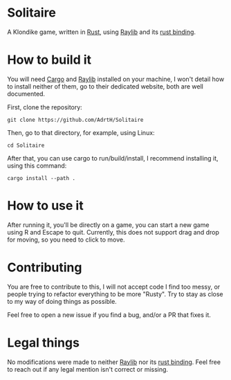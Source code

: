 # Solitaire
A Klondike game, written in [Rust](https://www.rust-lang.org/), using [Raylib](https://www.raylib.com/) and its [rust binding](https://github.com/deltaphc/raylib-rs).

# How to build it
You will need [Cargo](https://doc.rust-lang.org/cargo/) and [Raylib](https://www.raylib.com/) installed on your machine, I won't detail how to install neither of them, go to their dedicated website, both are well documented.

First, clone the repository:
```
git clone https://github.com/AdrtH/Solitaire
```

Then, go to that directory, for example, using Linux:
```
cd Solitaire
```

After that, you can use cargo to run/build/install, I recommend installing it, using this command:
```
cargo install --path .
```

# How to use it
After running it, you'll be directly on a game, you can start a new game using R and Escape to quit.
Currently, this does not support drag and drop for moving, so you need to click to move.

# Contributing
You are free to contribute to this, I will not accept code I find too messy, or people trying to refactor everything to be more "Rusty".
Try to stay as close to my way of doing things as possible.

Feel free to open a new issue if you find a bug, and/or a PR that fixes it.

# Legal things
No modifications were made to neither [Raylib](https://www.raylib.com/) nor its [rust binding](https://github.com/deltaphc/raylib-rs).
Feel free to reach out if any legal mention isn't correct or missing.
